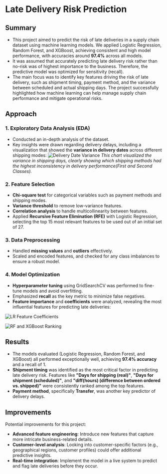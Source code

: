 # Late Delivery Risk Prediction

## Summary

- This project aimed to predict the risk of late deliveries in a supply chain dataset using machine learning models. We applied Logistic Regression, Random Forest, and XGBoost, achieving consistent and high model performance, with accuracies around **97.4%** across all models.
- It was assumed that accurately predicting late delivery risk rather than no-risk was of highest importance to the business. Therefore, the predictive model was optimized for sensitivity (recall). 
- The main focus was to identify key features driving the risk of late delivery, such as shipment timing, payment method, and the variance between scheduled and actual shipping days. The project successfully highlighted how machine learning can help manage supply chain performance and mitigate operational risks.

## Approach

### 1. Exploratory Data Analysis (EDA)
- Conducted an in-depth analysis of the dataset.
- Key insights were drawn regarding delivery delays, including a visualization that showed the **variance in delivery dates** across different shipping modes:
![Delivery Date Variance](https://github.com/PolinaBurova/Predicting-Delivery-Delays-in-Supply-Chain/blob/main/DeliveryDate_Risk.png)
*This chart visualized the variance in shipping days, clearly showing which shipping methods had the highest inconsistency in delivery performance(First and Second Classes).*


### 2. Feature Selection
- **Chi-square test** for categorical variables such as payment methods and shipping modes.
- **Variance threshold** to remove low-variance features.
- **Correlation analysis** to handle multicollinearity between features.
- Applied **Recursive Feature Elimination (RFE)** with Logistic Regression, selecting the top 15 most relevant features to be used out of an initial set of 27.

### 3. Data Preprocessing
- Handled **missing values** and **outliers** effectively.
- Scaled and encoded features, and checked for any class imbalances to ensure a robust model.

### 4. Model Optimization
- **Hyperparameter tuning** using GridSearchCV was performed to fine-tune models and avoid overfitting.
- Emphasized **recall** as the key metric to minimize false negatives.
- **Feature importance** and **coefficients** were analyzed, revealing the most influential features for predicting late deliveries:

![LR Feature Coefficients](https://github.com/PolinaBurova/Predicting-Delivery-Delays-in-Supply-Chain/blob/main/Features_Ranking1.png)

![RF and XGBoost Ranking](https://github.com/PolinaBurova/Predicting-Delivery-Delays-in-Supply-Chain/blob/main/Features_Ranking2.png)

## Results
- The models evaluated (Logistic Regression, Random Forest, and XGBoost) all performed exceptionally well, achieving **97.4% accuracy** and a recall of 1.
- **Shipment timing** was identified as the most critical factor in predicting late delivery risk. Features like **"Days for shipping (real)"**, **"Days for shipment (scheduled)"**, and **"diff(hours) (difference between ordered vs. shipped)"** were consistently ranked among the top features.
- **Payment method**, specifically **Transfer**, was another key predictor of delivery delays.

## Improvements
Potential improvements for this project:
- **Advanced feature engineering**: Introduce new features that capture more intricate business-related details.
- **Customer-level analysis**: Looking into customer-specific factors (e.g., geographical regions, customer profiles) could offer additional predictive insights.
- **Real-time integration**: Implement the model in a live system to predict and flag late deliveries before they occur.
